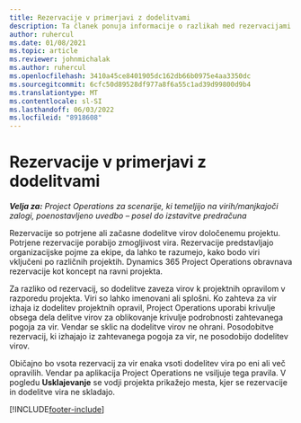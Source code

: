 ```yaml
---
title: Rezervacije v primerjavi z dodelitvami
description: Ta članek ponuja informacije o razlikah med rezervacijami virov in dodelitvami virov.
author: ruhercul
ms.date: 01/08/2021
ms.topic: article
ms.reviewer: johnmichalak
ms.author: ruhercul
ms.openlocfilehash: 3410a45ce8401905dc162db66b0975e4aa3350dc
ms.sourcegitcommit: 6cfc50d89528df977a8f6a55c1ad39d99800d9b4
ms.translationtype: MT
ms.contentlocale: sl-SI
ms.lasthandoff: 06/03/2022
ms.locfileid: "8918608"
---
```

# <a name="bookings-vs-assignments"></a>Rezervacije v primerjavi z dodelitvami

_**Velja za:** Project Operations za scenarije, ki temeljijo na virih/manjkajoči zalogi, poenostavljeno uvedbo – posel do izstavitve predračuna_

Rezervacije so potrjene ali začasne dodelitve virov določenemu projektu. Potrjene rezervacije porabijo zmogljivost vira. Rezervacije predstavljajo organizacijske pojme za ekipe, da lahko te razumejo, kako bodo viri vključeni po različnih projektih. Dynamics 365 Project Operations obravnava rezervacije kot koncept na ravni projekta. 

Za razliko od rezervacij, so dodelitve zaveza virov k projektnih opravilom v razporedu projekta. Viri so lahko imenovani ali splošni.  Ko zahteva za vir izhaja iz dodelitev projektnih opravil, Project Operations uporabi krivulje obsega dela delitve virov za oblikovanje krivulje podrobnosti zahtevanega pogoja za vir. Vendar se sklic na dodelitve virov ne ohrani. Posodobitve rezervacij, ki izhajajo iz zahtevanega pogoja za vir, ne posodobijo dodelitev virov.

Običajno bo vsota rezervacij za vir enaka vsoti dodelitev vira po eni ali več opravilih. Vendar pa aplikacija Project Operations ne vsiljuje tega pravila. V pogledu **Usklajevanje** se vodji projekta prikažejo mesta, kjer se rezervacije in dodelitve vira ne skladajo.




[!INCLUDE[footer-include](../includes/footer-banner.md)]